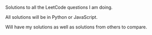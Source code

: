 Solutions to all the LeetCode questions I am doing. 

All solutions will be in Python or JavaScript.

Will have my solutions as well as solutions from others to compare.